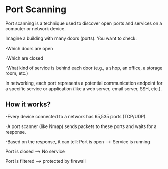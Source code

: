 # Port Scanning

Port scanning is a technique used to discover open ports and services on a computer or network device.

Imagine a building with many doors (ports). You want to check:

-Which doors are open

-Which are closed

-What kind of service is behind each door (e.g., a shop, an office, a storage room, etc.)

In networking, each port represents a potential communication endpoint for a specific service or application (like a web server, email server, SSH, etc.).

## How it works?

-Every device connected to a network has 65,535 ports (TCP/UDP).

-A port scanner (like Nmap) sends packets to these ports and waits for a response.

-Based on the response, it can tell:
Port is open --> Service is running

Port is closed --> No service

Port is filtered --> protected by firewall